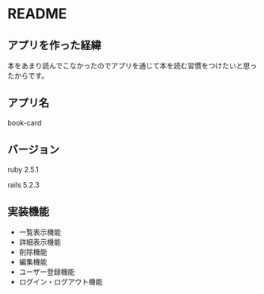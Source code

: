 # README

## アプリを作った経緯

本をあまり読んでこなかったのでアプリを通じて本を読む習慣をつけたいと思ったからです。

## アプリ名

book-card

## バージョン

ruby 2.5.1

rails 5.2.3

## 実装機能

- 一覧表示機能
- 詳細表示機能
- 削除機能
- 編集機能
- ユーザー登録機能
- ログイン・ログアウト機能
